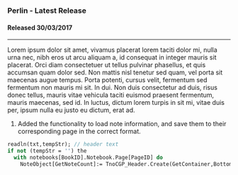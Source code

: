 ### Perlin - Latest Release
#### Released 30/03/2017
-----
Lorem ipsum dolor sit amet, vivamus placerat lorem taciti dolor mi, nulla urna nec, nibh eros ut arcu aliquam a, id consequat in integer mauris sit placerat. Orci diam consectetuer ut tellus pulvinar phasellus, et quis accumsan quam dolor sed. Non mattis nisl tenetur sed quam, vel porta sit maecenas augue tempus. Porta potenti, cursus velit, fermentum sed fermentum non mauris mi sit. In dui. Non duis consectetur ad duis, risus donec tellus, mauris vitae vehicula taciti euismod praesent fermentum, mauris maecenas, sed id. In luctus, dictum lorem turpis in sit mi, vitae duis per, ipsum nulla eu justo eu dictum, erat ad.

1. Added the functionality to load note information, and save them to their corresponding page in the correct format.

```pascal
readln(txt,tempStr); // header text
if not (tempStr = '') the
  with notebooks[BookID].Notebook.Page[PageID] do
    NoteObject[GetNoteCount]:= TnoCGP_Header.Create(GetContainer,Bottom,tempStr);
```
